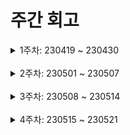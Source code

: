 # 주간 회고

<details>
	<summary>1주차: 230419 ~ 230430</summary>

### 📖Learned
- 깃허브 이슈와 프로젝트 기능을 처음 써봤는데 태스크 관리와 프로젝트 경과 확인에 큰 도움이 됐다. 이슈를 통해 무슨 기능이 필요하며 실행할 태스크를 확실하게 정하고 개발에 임할 수 있어서 도움이 됐고, 커밋을 카테고리화하여 프로젝트 경과를 잘 느낄 수 있는 것 같다

### 😊Liked
- 이전에는 반응형을 번거로운 후순위 작업이라고 생각하여 기초적으로만 구현했지만, 이번에는 모든 UI를 반응형을 염두에 두고 세세하게 구현할 수 있는 좋은 기회였다

### 😓Lacked
- 내가 맡은 부분의 구현에 바빠서, 팀원들의 커밋 내용을 자세히 확인하지 못했다. 프로젝트가 커지기 전에 소스코드에서 내가 작성하지 않은 부분도 잘 숙지해야겠다

### 🚀Longed for
- 코드 작성 시간 조금씩 줄여보자

</details>
<br />
<details>
	<summary>2주차: 230501 ~ 230507</summary>

### 📖Learned
- Next.js의 내장 API 빌드 기능 및 SSG 관련 기능에 대해 공부했다. 내장 pages/api 에서 API를 빌드할 수 있는 점이 편리했다. 덕분에 복잡한 mock API를 찾을 필요도 없었다. 그리고 정적으로 props를 받을 수 있는 getStaticProps API를 통해 간단한 SSG를 경험했다. SPA와 달리 SSG 기능을 활용하면 SEO 측면에서 매우 유리할 것 같다. 점점 Next.js의 위력을 실감하고 있다..

### 😊Liked
- 커스텀 훅 만드는데 익숙해진 것 같아서 좋았다.
- 팀원들의 코드를 읽는데 조금씩 익숙해지고, 시간도 빨라지는것 같아서 좋았다.

### 😓Lacked
- TypeScript의 타입을 효율적으로 활용하여 불필요한 타입 선언을 줄이지 못했다. 그리고 따로 폴더를 만드는 것도 미뤄두기만 했는데, 유틸리티 타입이나 타입 매개변수 등을 좀 공부해서 타입 선언을 반복되지 않게 효율적으로 작성하도록 의식적으로 노력해야 겠다

### 🚀Longed for
- Next.js SSR 기능 숙지하기
- TypeScript 타입 선언 효율화 방법 더 찾아보기

</details>
<br />
<details>
	<summary>3주차: 230508 ~ 230514</summary>

### 📖Learned
- 리액트의 선언형 프로그래밍 철학에 대해 어렴풋이 알게 됐다. 게시판 글 작성 폼을 만들며, 상세 내용, 모집 포지션 등 폼의 구성요소를 hooks 와 컴포넌트로 분리했다. 마크업은 컴포넌트로 묶어 가독성을 높였고, 훅을 통해 번잡한 로직 (클릭 이벤트 리스너 함수 등) 을 정리하여 원래 page 파일의 가독성을 높일 수 있었다! 그러면서 내가 전에 짰던 코드의 가독성을 개선하여 한 눈에 파악이 쉽도록 하기 위해 리팩토링을 해야겠다 생각했다

### 😊Liked
- Next.js을 사용하며 SSG, SSR 개념과 구현에 친숙해진것 같아서 좋다

### 😓Lacked
- 지나고 보니 promise를 처리할 때 then chain을 사용하기 하고, async/await 을 섞어서 쓴 것 같기도 하다. 구현하느라 정신이 없어서 혼용한 것 같은데, 가독성을 높이기 위해 가급적 통일해서 쓰는 편이 좋겠다! 그런데, async 함수를 만들기 애매한 상황에서는 then chain을 쓰는게 맞는것 같아서 promise 활용 패턴을 조금 더 찾아봐야 겠다

### 🚀Longed for
- Nextjs 공식문서 읽기 (특히 TypeScript와 함께사용하는 부분 및 컴포넌트 API 부분)

</details>
<br />
<details>
	<summary>4주차: 230515 ~ 230521</summary>

### 📖Learned
- 다양한 HTTP 에러 코드에 조금 더 익숙해지며 에러의 원인을 빠르게 찾게 됐다.
- API 명세서를 읽고 포스트맨으로 테스트를 하면서 쉽게 API를 파악할 수 있게 됐다.

### 😊Liked
- 서버에 요청을 보내고 응답을 받을 때, 예외처리를 매번 꼼꼼하게 체크하지 못했는데, 개발하면서 예외처리가 안되어 있으면 에러를 찾기 힘든 것을 체감하면서 예외처리를 꼼꼼하게 하는 습관을 들이게 됐다
- 개발하면서 만났던 에러를 그냥 해결하고 끝나는게 아니라 공식 문서를 보면서 React나 Next에 대해 더 깊게 공부할 수 있었다. 특히 React의 Hydration Error 를 모르고 그냥 지나쳤다가 우연히 깊게 공부할 기회가 있었는데, 그냥 아무 생각없이 쓰던 React를 더 잘 이해할 수 있어서 좋았다

### 😓Lacked
- 기능 구현에 바빠서 타입스크립트를 다시 들춰볼 시간이 없었다.. 타입스크립트에 쫓겨 허덕이는 기분 대신, 타입을 앱의 안정성을 높이는 수단으로 인식하도록 공부해야겠다. 또한, 효율적으로 타입을 사용하려면 유틸리티 타입이나 타입 매개변수, 제너릭 등을 활용해야 하는데 아직은 그럴 여유가 없는 것 같아서 아직 갈길이 멀다 느꼈다..

### 🚀Longed for
- UI 개발에 필요한 시간을 줄이기 위해 좋은 레퍼런스 많이 찾아보기

</details>